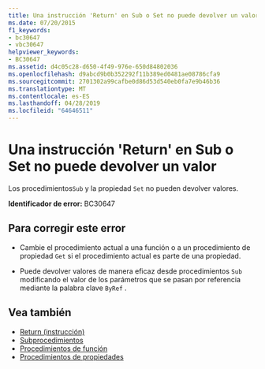 ```yaml
---
title: Una instrucción 'Return' en Sub o Set no puede devolver un valor
ms.date: 07/20/2015
f1_keywords:
- bc30647
- vbc30647
helpviewer_keywords:
- BC30647
ms.assetid: d4c05c28-d650-4f49-976e-650d84802036
ms.openlocfilehash: d9abcd9b0b352292f11b389ed0481ae08786cfa9
ms.sourcegitcommit: 2701302a99cafbe0d86d53d540eb0fa7e9b46b36
ms.translationtype: MT
ms.contentlocale: es-ES
ms.lasthandoff: 04/28/2019
ms.locfileid: "64646511"
---
```

# <a name="return-statement-in-a-sub-or-a-set-cannot-return-a-value"></a>Una instrucción 'Return' en Sub o Set no puede devolver un valor
Los procedimientos`Sub` y la propiedad `Set` no pueden devolver valores.  
  
 **Identificador de error:** BC30647  
  
## <a name="to-correct-this-error"></a>Para corregir este error  
  
- Cambie el procedimiento actual a una función o a un procedimiento de propiedad `Get` si el procedimiento actual es parte de una propiedad.  
  
- Puede devolver valores de manera eficaz desde procedimientos `Sub` modificando el valor de los parámetros que se pasan por referencia mediante la palabra clave `ByRef` .  
  
## <a name="see-also"></a>Vea también

- [Return (instrucción)](../../visual-basic/language-reference/statements/return-statement.md)
- [Subprocedimientos](../../visual-basic/programming-guide/language-features/procedures/sub-procedures.md)
- [Procedimientos de función](../../visual-basic/programming-guide/language-features/procedures/function-procedures.md)
- [Procedimientos de propiedades](../../visual-basic/programming-guide/language-features/procedures/property-procedures.md)
